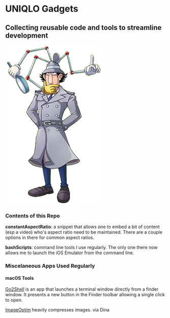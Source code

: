 # UNIQLO Gadgets
## Collecting reusable code and tools to streamline development

![](inspector.png)

### Contents of this Repo

**constantAspectRatio**: a snippet that allows one to embed a bit of content (esp a video) who's aspect ratio need to be maintained. There are a couple options in there for common aspect ratios.

**bashScripts**: command line tools I use regularly. The only one there now allows me to launch the iOS Emulator from the command line.

### Miscelaneous Apps Used Regularly
#### macOS Tools
[Go2Shell](https://itunes.apple.com/us/app/go2shell/id445770608?mt=12) is an app that launches a terminal window directly from a finder window. It presents a new button in the Finder toolbar allowing a single click to open.

[ImageOptim](https://imageoptim.com/mac) heavily compresses images. via Dina
